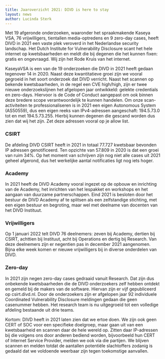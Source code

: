 ```yaml
---
title: Jaaroverzicht 2021: DIVD is here to stay
layout: news
author: Lucinda Sterk
---
```


Met 19 afgeronde onderzoeken, waaronder het spraakmakende Kaseya VSA, 76 vrijwilligers, tientallen media-optredens en 9 zero-day cases, heeft DIVD in 2021 een vaste plek veroverd in het Nederlandse security landschap. Het Dutch Institute for Vulnerability Disclosure scant het hele internet op kwetsbaarheden en meldt die bij degenen die het kunnen fixen: gratis en ongevraagd. Wij zijn het Rode Kruis van het internet. 

KaseyaVSA is een van de 19 onderzoeken die DIVD in 2021 heeft gedaan tegenover 14 in 2020. Naast deze kwantitatieve groei zijn we vooral gegroeid in het soort onderzoek dat DIVD verricht. Naast het scannen op bekende kwetsbaarheden, in de regel een CVE high/high, zijn er twee nieuwe onderzoekslijnen het afgelopen jaar ontwikkeld: gelekte credentials en zero-days. Hiervoor is de Code of Conduct aangepast om ook binnen deze bredere scope verantwoordelijk te kunnen handelen. Om onze scan-activiteiten te professionaliseren is in 2021 een eigen Autonomous System (AS50559), dus een eigen reeks van IPv4-adressen aangeschaft: 194.5.73.0 tot en met 194.5.73.255. Hierbij kunnen degenen die gescand worden dus zien dat wij het zijn. Zet deze adressen vooral op je allow list. 

### CSIRT
De afdeling DIVD CSIRT heeft in 2021 in totaal 77.727 kwetsbaar bevonden IP adressen genotificeerd. Ten opzichte van 57.809 in 2020 is dat een groei van ruim 34%. Op het moment van schrijven zijn nog niet alle cases uit 2021 geheel afgerond, dus het werkelijke aantal notificaties ligt nog iets hoger.

### Academy
In 2021 heeft de DIVD Academy vooral ingezet op de opbouw en inrichting van de Academy, het inrichten van het lespakket en workshops en het aangaan van duurzame partnerschappen. Eind 2021 is besloten door het bestuur de DIVD Academy af te splitsen als een zelfstandige stichting, met een eigen bestuur en begroting, maar wel met deelname van docenten van het DIVD Instituut.

### Vrijwilligers
Op 1 januari 2022 telt DIVD 76 deelnemers: zeven bij Academy, dertien bij CSIRT, achttien bij Instituut, acht bij Operations en dertig bij Research. Van deze deelnemers zijn er negentien pas in december 2021 aangenomen. Bijna elke week komen er nieuwe vrijwilligers bij in diverse onderdelen van DIVD. 

### Zero-day
In 2021 zijn negen zero-day cases gedraaid vanuit Research. Dat zijn dus onbekende kwetsbaarheden die de DIVD onderzoekers zelf hebben ontdekt en gemeld bij de makers van de software. Hiervan zijn er vijf gepubliceerd op csirt.divd.nl. Door de onderzoekers zijn er afgelopen jaar 92 individuele Coordinated Vulnerability Disclosure meldingen gedaan die geen casenummer hebben. Het research team is nu uitgegroeid tot een volledige afdeling bestaande uit drie teams.

Kortom: DIVD heeft in 2021 laten zien dat we ertoe doen. We zijn ook geen CERT of SOC voor een specifieke doelgroep, maar gaan uit van een kwetsbaarheid en scannen daar de hele wereld op. Zitten daar IP-adressen bij die volgens ons door anderen bediend worden, bijvoorbeeld hun CERT of Internet Service Provider, melden we ook via die partijen. We blijven scannen en melden totdat de aantallen potentiële slachtoffers zodanig is gedaald dat we voldoende weerbaar zijn tegen toekomstige aanvallen.
